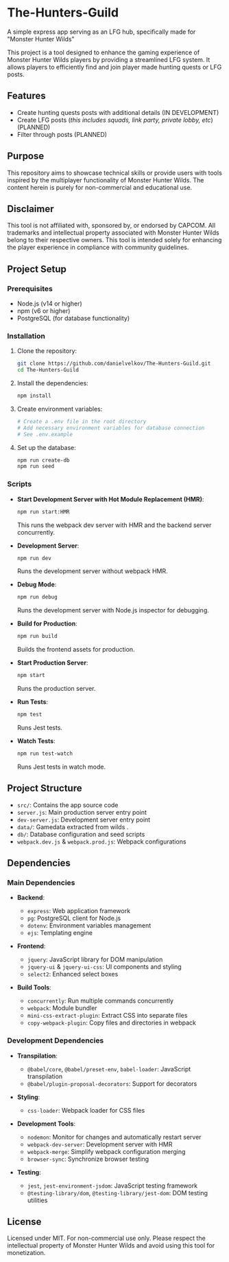 # The-Hunters-Guild

A simple express app serving as an LFG hub, specifically made for "Monster Hunter Wilds"

This project is a tool designed to enhance the gaming experience of Monster Hunter Wilds players by providing a streamlined LFG system. It allows players to efficiently find and join player made hunting quests or LFG posts.

## Features

- Create hunting quests posts with additional details (IN DEVELOPMENT)
- Create LFG posts (_this includes squads, link party, private lobby, etc_) (PLANNED)
- Filter through posts (PLANNED)

## Purpose

This repository aims to showcase technical skills or provide users with tools inspired by the multiplayer functionality of Monster Hunter Wilds. The content herein is purely for non-commercial and educational use.

## Disclaimer

This tool is not affiliated with, sponsored by, or endorsed by CAPCOM. All trademarks and intellectual property associated with Monster Hunter Wilds belong to their respective owners. This tool is intended solely for enhancing the player experience in compliance with community guidelines.

## Project Setup

### Prerequisites

- Node.js (v14 or higher)
- npm (v6 or higher)
- PostgreSQL (for database functionality)

### Installation

1. Clone the repository:

   ```sh
   git clone https://github.com/danielvelkov/The-Hunters-Guild.git
   cd The-Hunters-Guild
   ```

2. Install the dependencies:

   ```sh
   npm install
   ```

3. Create environment variables:

   ```sh
   # Create a .env file in the root directory
   # Add necessary environment variables for database connection
   # See .env.example
   ```

4. Set up the database:
   ```sh
   npm run create-db
   npm run seed
   ```

### Scripts

- **Start Development Server with Hot Module Replacement (HMR)**:

  ```sh
  npm run start:HMR
  ```

  This runs the webpack dev server with HMR and the backend server concurrently.

- **Development Server**:

  ```sh
  npm run dev
  ```

  Runs the development server without webpack HMR.

- **Debug Mode**:

  ```sh
  npm run debug
  ```

  Runs the development server with Node.js inspector for debugging.

- **Build for Production**:

  ```sh
  npm run build
  ```

  Builds the frontend assets for production.

- **Start Production Server**:

  ```sh
  npm start
  ```

  Runs the production server.

- **Run Tests**:

  ```sh
  npm test
  ```

  Runs Jest tests.

- **Watch Tests**:
  ```sh
  npm run test-watch
  ```
  Runs Jest tests in watch mode.

## Project Structure

- `src/`: Contains the app source code
- `server.js`: Main production server entry point
- `dev-server.js`: Development server entry point
- `data/`: Gamedata extracted from wilds .
- `db/`: Database configuration and seed scripts
- `webpack.dev.js` & `webpack.prod.js`: Webpack configurations

## Dependencies

### Main Dependencies

- **Backend**:

  - `express`: Web application framework
  - `pg`: PostgreSQL client for Node.js
  - `dotenv`: Environment variables management
  - `ejs`: Templating engine

- **Frontend**:

  - `jquery`: JavaScript library for DOM manipulation
  - `jquery-ui` & `jquery-ui-css`: UI components and styling
  - `select2`: Enhanced select boxes

- **Build Tools**:
  - `concurrently`: Run multiple commands concurrently
  - `webpack`: Module bundler
  - `mini-css-extract-plugin`: Extract CSS into separate files
  - `copy-webpack-plugin`: Copy files and directories in webpack

### Development Dependencies

- **Transpilation**:

  - `@babel/core`, `@babel/preset-env`, `babel-loader`: JavaScript transpilation
  - `@babel/plugin-proposal-decorators`: Support for decorators

- **Styling**:

  - `css-loader`: Webpack loader for CSS files

- **Development Tools**:

  - `nodemon`: Monitor for changes and automatically restart server
  - `webpack-dev-server`: Development server with HMR
  - `webpack-merge`: Simplify webpack configuration merging
  - `browser-sync`: Synchronize browser testing

- **Testing**:
  - `jest`, `jest-environment-jsdom`: JavaScript testing framework
  - `@testing-library/dom`, `@testing-library/jest-dom`: DOM testing utilities

## License

Licensed under MIT. For non-commercial use only. Please respect the intellectual property of Monster Hunter Wilds and avoid using this tool for monetization.
